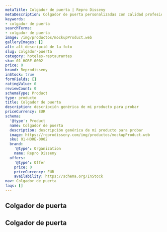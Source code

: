 ```yaml
---
metaTitle: Colgador de puerta | Repro Disseny
metaDescription: Colgador de puerta personalizadas con calidad profesional en Cataluña.
keywords:
- colgador de puerta
searchTerms:
- colgador de puerta
image: /img/productos/mockupProduct.web
galleryImages: []
alt: alt descripció de la foto
slug: colgador-puerta
category: hoteles-restaurantes
sku: 01-HORE-0002
price: 0
brand: Reprodisseny
inStock: true
formFields: []
ratingValue: 0
reviewCount: 0
schemaType: Product
type: producto
title: Colgador de puerta
description: descripción genérica de mi producto para probar
priceCurrency: EUR
schema:
  '@type': Product
  name: Colgador de puerta
  description: descripción genérica de mi producto para probar
  image: https://reprodisseny.com/img/productos/mockupProduct.web
  sku: 01-HORE-0002
  brand:
    '@type': Organization
    name: Repro Disseny
  offers:
    '@type': Offer
    price: 0
    priceCurrency: EUR
    availability: https://schema.org/InStock
nav: Colgador de puerta
faqs: []
---
```


## Colgador de puerta

## Colgador de puerta
